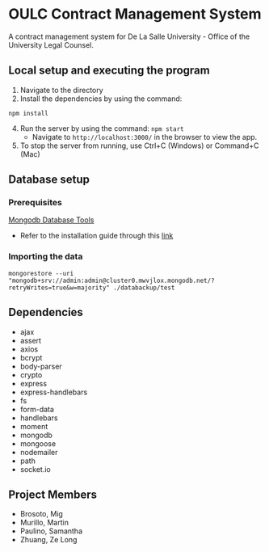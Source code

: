 # OULC Contract Management System
A contract management system for De La Salle University - Office of the University Legal Counsel.

## Local setup and executing the program
1. Navigate to the directory
2. Install the dependencies by using the command: 
```
npm install
```
4. Run the server by using the command: `npm start`
    * Navigate to `http://localhost:3000/` in the browser to view the app.
5. To stop the server from running, use Ctrl+C (Windows) or Command+C (Mac)

## Database setup

### Prerequisites
[Mongodb Database Tools](https://www.mongodb.com/try/download/database-tools)
   * Refer to the installation guide through this [link](https://www.mongodb.com/docs/database-tools/installation/installation/)

### Importing the data
```
mongorestore --uri "mongodb+srv://admin:admin@cluster0.mwvjlox.mongodb.net/?retryWrites=true&w=majority" ./databackup/test
```

## Dependencies
* ajax
* assert
* axios
* bcrypt
* body-parser
* crypto
* express
* express-handlebars
* fs
* form-data
* handlebars
* moment
* mongodb
* mongoose
* nodemailer
* path
* socket.io

## Project Members
* Brosoto, Mig
* Murillo, Martin
* Paulino, Samantha
* Zhuang, Ze Long
